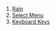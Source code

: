 1. [Rain](https://www.youtube.com/watch?v=YhXxBhInJMI)
2. [Select Menu](https://www.youtube.com/watch?v=uFIl4BvYne0)
3. [Keyboard Keys]()
